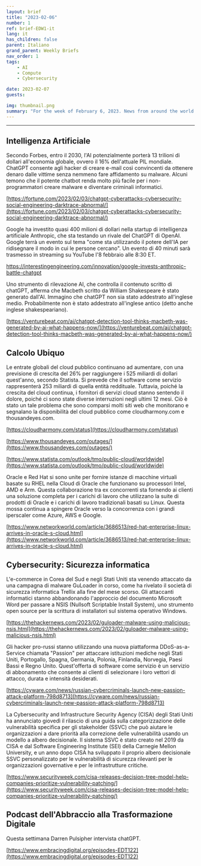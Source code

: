 ```yaml
---
layout: brief
title: "2023-02-06"
number: 1
ref: brief-EDW1-it
lang: it
has_children: false
parent: Italiano
grand_parent: Weekly Briefs
nav_order: 1
tags:
    - AI
    - Compute
    - Cybersecurity

date: 2023-02-07
guests:

img: thumbnail.png
summary: "For the week of February 6, 2023. News from around the world of digital transformation in artificial intelligence, cloud computing, and cybersecurity."
---
```




---

## Intelligenza Artificiale

Secondo Forbes, entro il 2030, l'AI potenzialmente porterà 13 trilioni di dollari all'economia globale, ovvero il 16% dell'attuale PIL mondiale. ChatGPT consente agli hacker di creare e-mail così convincenti da ottenere denaro dalle vittime senza nemmeno fare affidamento su malware. Alcuni temono che il potente chatbot renda molto più facile per i non-programmatori creare malware e diventare criminali informatici.

[https://fortune.com/2023/02/03/chatgpt-cyberattacks-cybersecurity-social-engineering-darktrace-abnormal/](https://fortune.com/2023/02/03/chatgpt-cyberattacks-cybersecurity-social-engineering-darktrace-abnormal/)

Google ha investito quasi 400 milioni di dollari nella startup di intelligenza artificiale Anthropic, che sta testando un rivale del ChatGPT di OpenAI. Google terrà un evento sul tema "come sta utilizzando il potere dell'IA per ridisegnare il modo in cui le persone cercano". Un evento di 40 minuti sarà trasmesso in streaming su YouTube l'8 febbraio alle 8:30 ET.

[https://interestingengineering.com/innovation/google-invests-anthropic-battle-chatgpt ](https://interestingengineering.com/innovation/google-invests-anthropic-battle-chatgpt )

Uno strumento di rilevazione AI, che controlla il contenuto scritto di chatGPT, afferma che Macbeth scritto da William Shakespeare è stato generato dall'AI. Immagino che chatGPT non sia stato addestrato all'inglese medio. Probabilmente non è stato addestrato all'inglese antico (detto anche inglese shakespeariano).

[https://venturebeat.com/ai/chatgpt-detection-tool-thinks-macbeth-was-generated-by-ai-what-happens-now/](https://venturebeat.com/ai/chatgpt-detection-tool-thinks-macbeth-was-generated-by-ai-what-happens-now/)

## Calcolo Ubiquo

Le entrate globali del cloud pubblico continuano ad aumentare, con una previsione di crescita del 26% per raggiungere i 525 miliardi di dollari quest'anno, secondo Statista. Si prevede che il software come servizio rappresenterà 253 miliardi di quella entità reddituale. Tuttavia, poiché la crescita del cloud continua, i fornitori di servizi cloud stanno sentendo il dolore, poiché ci sono state diverse interruzioni negli ultimi 12 mesi. Ciò è stato un tale problema che sono comparsi molti siti web che monitorano e segnalano la disponibilità del cloud pubblico come cloudharmony.com e thousandeyes.com.

[https://cloudharmony.com/status](https://cloudharmony.com/status)

[https://www.thousandeyes.com/outages/](https://www.thousandeyes.com/outages/)

[https://www.statista.com/outlook/tmo/public-cloud/worldwide](https://www.statista.com/outlook/tmo/public-cloud/worldwide)

Oracle e Red Hat si sono unite per fornire istanze di macchine virtuali basate su RHEL nella Cloud di Oracle che funzionano su processori Intel, AMD e Arm. Questa collaborazione tra ex concorrenti sta fornendo ai clienti una soluzione completa per i carichi di lavoro che utilizzano la suite di prodotti di Oracle e i carichi di lavoro tradizionali basati su Linux. Questa mossa continua a spingere Oracle verso la concorrenza con i grandi iperscaler come Azure, AWS e Google.

[https://www.networkworld.com/article/3686513/red-hat-enterprise-linux-arrives-in-oracle-s-cloud.html](https://www.networkworld.com/article/3686513/red-hat-enterprise-linux-arrives-in-oracle-s-cloud.html)

## Cybersecurity: Sicurezza informatica

L'e-commerce in Corea del Sud e negli Stati Uniti sta venendo attaccato da una campagna di malware GuLoader in corso, come ha rivelato il società di sicurezza informatica Trellix alla fine del mese scorso. Gli attaccanti informatici stanno abbandonando l'approccio del documento Microsoft Word per passare a NSIS (Nullsoft Scriptable Install System), uno strumento open source per la scrittura di installatori sul sistema operativo Windows.

[https://thehackernews.com/2023/02/guloader-malware-using-malicious-nsis.html](https://thehackernews.com/2023/02/guloader-malware-using-malicious-nsis.html)

Gli hacker pro-russi stanno utilizzando una nuova piattaforma DDoS-as-a-Service chiamata "Passion" per attaccare istituzioni mediche negli Stati Uniti, Portogallo, Spagna, Germania, Polonia, Finlandia, Norvegia, Paesi Bassi e Regno Unito. Quest'offerta di software come servizio è un servizio di abbonamento che consente ai clienti di selezionare i loro vettori di attacco, durata e intensità desiderati.

[https://cyware.com/news/russian-cybercriminals-launch-new-passion-attack-platform-798d8713](https://cyware.com/news/russian-cybercriminals-launch-new-passion-attack-platform-798d8713)

La Cybersecurity and Infrastructure Security Agency (CISA) degli Stati Uniti ha annunciato giovedì il rilascio di una guida sulla categorizzazione delle vulnerabilità specifica per gli stakeholder (SSVC) che può aiutare le organizzazioni a dare priorità alla correzione delle vulnerabilità usando un modello a albero decisionale. Il sistema SSVC è stato creato nel 2019 da CISA e dal Software Engineering Institute (SEI) della Carnegie Mellon University, e un anno dopo CISA ha sviluppato il proprio albero decisionale SSVC personalizzato per le vulnerabilità di sicurezza rilevanti per le organizzazioni governative e per le infrastrutture critiche.

[https://www.securityweek.com/cisa-releases-decision-tree-model-help-companies-prioritize-vulnerability-patching/](https://www.securityweek.com/cisa-releases-decision-tree-model-help-companies-prioritize-vulnerability-patching/)

## Podcast dell'Abbraccio alla Trasformazione Digitale

Questa settimana Darren Pulsipher intervista chatGPT.

[https://www.embracingdigital.org/episodes-EDT122](https://www.embracingdigital.org/episodes-EDT122)



